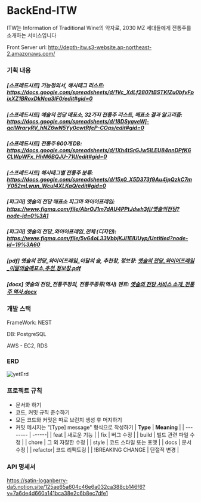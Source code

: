 # BackEnd-ITW
ITW는 Information of Traditional Wine의 약자로, 2030 MZ 세대들에게 전통주를 소개하는 서비스입니다 

Front Server url: http://depth-itw.s3-website.ap-northeast-2.amazonaws.com/


### 기획 내용

##### [스프레드시트] 기능정의서, 해시태그 리스트: https://docs.google.com/spreadsheets/d/1Vc_XdLf2807tBSTKlZu0bfvFpixXZ1BRoxDkNca3IF0/edit#gid=0

##### [스프레드시트] 예술의 전당 매표소, 32가지 전통주 리스트, 매표소 결과 알고리즘: https://docs.google.com/spreadsheets/d/18DSyqveWj-qeIWraryRV_hNZ6wN5Yy0cwtRfeP-COqs/edit#gid=0

##### [스프레드시트] 전통주 600개 DB: https://docs.google.com/spreadsheets/d/1Xh4tSrGJw5ILEU84nnDPfK6CLWpWFx_HhM6BQJU-71U/edit#gid=0

##### [스프레드시트] 해시태그별 전통주 분류: https://docs.google.com/spreadsheets/d/15x0_X5D373f9Au4jpQzkC7mY052mLwun_WcuI4XLKaQ/edit#gid=0

##### [피그마] 옛술의 전당 매표소 피그마 와이어프레임: https://www.figma.com/file/AbrOJ1m7dAU4PPtJdwh3fj/옛술의전당?node-id=0%3A1

##### [피그마] 옛술의 전당_와이어프레임_전체 (디자인): https://www.figma.com/file/5v64oL33VbbjKJl1ElUUyp/Untitled?node-id=19%3A60

##### [pdf] 옛술의 전당_와이어프레임_이달의 술, 추천창, 정보창: [옛술의 전당_와이어프레임_이달의술매표소,추천,정보창.pdf](https://s3-us-west-2.amazonaws.com/secure.notion-static.com/60afc3b1-9599-4224-96fc-76581dd1b751/옛술의_전당_와이어프레임_이달의술매표소추천정보창.pdf)

##### [docx] 옛술의 전당_전통주정의, 전통주종류(역사) 멘트: [옛술의 전당 서비스 소개_전통주 역사.docx](https://s3-us-west-2.amazonaws.com/secure.notion-static.com/8d25ecb9-eb17-4459-9608-676d4db91848/옛술의_전당_서비스_소개_전통주_역사.docx)



### 개발 스택

FrameWork: NEST

DB: PostgreSQL

AWS  - EC2,  RDS

### ERD
![yetErd](https://user-images.githubusercontent.com/86697585/191768435-1977117d-8b96-4444-9f90-6604eee6b8e6.png)

  
### 프로젝트 규칙

- 문서화 하기
- 코드, 커밋 규칙 준수하기
- 모든 코드와 커밋은 따로 브런치 생성 후 머지하기
- 커밋 메시지는 "[Type] message" 형식으로 작성하기
  | **Type** | **Meaning** |
  | -------- | ------|
  | feat | 새로운 기능 |
  | fix | 버그 수정 |
  | build | 빌드 관련 파일 수정 |
  | chore | 그 외 자잘한 수정 |
  | style | 코드 스타일 또는 포맷 |
  | docs | 문서 수정 |
  | refactor| 코드 리팩토링 |
  | !BREAKING CHANGE | 단절적 변경 |



### API 명세서
https://satin-loganberry-da5.notion.site/125ae65a604c46e6a032ca388cb146f6?v=7a6de4d660a141bca38e2c6b8ec7dfe1


